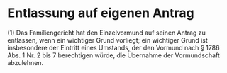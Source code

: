 # Entlassung auf eigenen Antrag

(1) Das Familiengericht hat den Einzelvormund auf seinen Antrag zu entlassen, wenn ein wichtiger Grund vorliegt; ein wichtiger Grund ist insbesondere der Eintritt eines Umstands, der den Vormund nach § 1786 Abs. 1 Nr. 2 bis 7 berechtigen würde, die Übernahme der Vormundschaft abzulehnen.